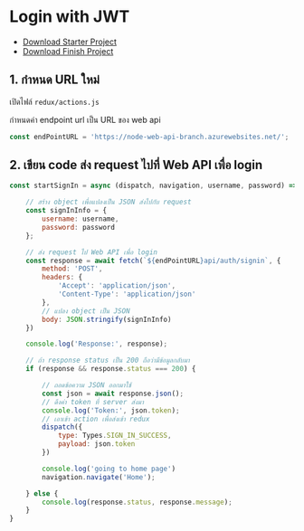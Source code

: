 
# Login with JWT 

- [Download Starter Project](https://www.dropbox.com/s/jhm483ec1obeifa/react-native-branch-map-starter.zip?dl=0)
- [Download Finish Project](https://www.dropbox.com/s/ok1094ayq41ytya/react-native-branch-map-finish.zip?dl=0)


## 1. กำหนด URL ใหม่

เปิดไฟล์ `redux/actions.js`

กำหนดค่า endpoint url เป็น URL ของ web api

```js
const endPointURL = 'https://node-web-api-branch.azurewebsites.net/';
```


## 2. เขียน code ส่ง request ไปที่ Web API เพื่อ login


```js
const startSignIn = async (dispatch, navigation, username, password) => {

    // สร้าง object เพื่อแปลงเป็น JSON ส่งไปกับ request
    const signInInfo = {
        username: username,
        password: password
    };

    // ส่ง request ไป Web API เพื่อ login
    const response = await fetch(`${endPointURL}api/auth/signin`, {
        method: 'POST',
        headers: {
            'Accept': 'application/json',
            'Content-Type': 'application/json'
        },
        // แปลง object เป็น JSON
        body: JSON.stringify(signInInfo)
    })

    console.log('Response:', response);

    // ถ้า response status เป็น 200 ถือว่ามีข้อมูลกลับมา
    if (response && response.status === 200) {

        // ถอดข้อความ JSON ออกมาใช้
        const json = await response.json();
        // ดึงค่า token ที่ server ส่งมา 
        console.log('Token:', json.token);
        // เอาเข้า action เพื่อส่งเข้า redux
        dispatch({
            type: Types.SIGN_IN_SUCCESS,
            payload: json.token
        })

        console.log('going to home page')
        navigation.navigate('Home');

    } else {
        console.log(response.status, response.message);
    }
}
```